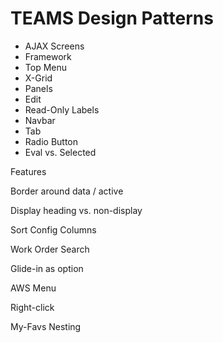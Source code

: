 # TEAMS Design Patterns

- AJAX Screens
- Framework
- Top Menu
- X-Grid
- Panels
- Edit
- Read-Only Labels
- Navbar
- Tab
- Radio Button
- Eval vs. Selected

Features

Border around data / active

Display heading vs. non-display

Sort Config Columns

Work Order Search

Glide-in as option

AWS Menu

Right-click

My-Favs Nesting
